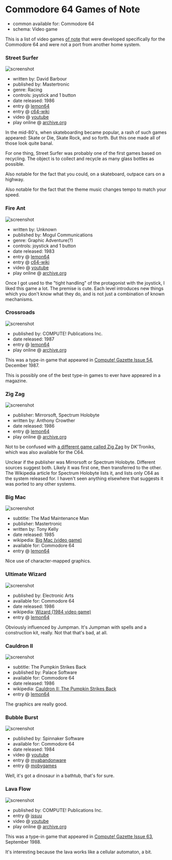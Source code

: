 Commodore 64 Games of Note
==========================

*   common available for: Commodore 64
*   schema: Video game

This is a list of video games [of note](A%20Note%20on%20Items%20of%20Note.md) that were developed specifically
for the Commodore 64 and were not a port from another home system.

### Street Surfer

![screenshot](https://static.catseye.tc/archive/www.lemon64.com/games%252Fscreenshots%252Ffull%252Fs%252Fstreet_surfer_03.gif)

*   written by: David Barbour
*   published by: Mastertronic
*   genre: Racing
*   controls: joystick and 1 button
*   date released: 1986
*   entry @ [lemon64](http://www.lemon64.com/?game_id=2505)
*   entry @ [c64-wiki](https://www.c64-wiki.com/wiki/Street_Surfer)
*   video @ [youtube](https://www.youtube.com/watch?v=em553coKuqA)
*   play online @ [archive.org](https://archive.org/details/d64_Street_Surfer_1986_Mastertronic)

In the mid-80's, when skateboarding became popular, a rash of such games
appeared: Skate or Die, Skate Rock, and so forth.  But this one made all
of those look quite banal.

For one thing, Street Surfer was probably one of the first games based on
recycling.  The object is to collect and recycle as many glass bottles as
possible.

Also notable for the fact that you could, on a skateboard, outpace cars on a
highway.

Also notable for the fact that the theme music changes tempo to match your
speed.

### Fire Ant

![screenshot](https://static.catseye.tc/archive/www.c64-wiki.com/images%252F1%252F18%252FFireantLevel1.png)

*   written by: Unknown
*   published by: Mogul Communications
*   genre: Graphic Adventure(?)
*   controls: joystick and 1 button
*   date released: 1983
*   entry @ [lemon64](http://www.lemon64.com/?game_id=916)
*   entry @ [c64-wiki](https://www.c64-wiki.com/wiki/Fire_Ant)
*   video @ [youtube](https://www.youtube.com/watch?v=L7msIkgpZEY)
*   play online @ [archive.org](https://archive.org/details/Fire_Ant_1983_Mogul_Communications)

Once I got used to the "tight handling" of the protagonist with the joystick,
I liked this game a lot.  The premise is cute.  Each level introduces new
things which you don't know what they do, and is not just a combination of
known mechanisms.

### Crossroads

![screenshot](https://static.catseye.tc/archive/www.lemon64.com/games%252Fscreenshots%252Ffull%252Fc%252Fcrossroads_01.gif)

*   published by: COMPUTE! Publications Inc.
*   date released: 1987
*   entry @ [lemon64](http://www.lemon64.com/?game_id=4094)
*   play online @ [archive.org](https://archive.org/details/Crossroads_1987_Compute)

This was a type-in game that appeared in
[Compute! Gazette Issue 54](https://archive.org/details/1987-12-computegazette),
December 1987.

This is possibly one of the best type-in games to ever have appeared in a magazine.

### Zig Zag

![screenshot](https://static.catseye.tc/archive/www.lemon64.com/games%252Fscreenshots%252Ffull%252Fz%252Fzig_zag_04.gif)

*   publisher: Mirrorsoft, Spectrum Holobyte
*   written by: Anthony Crowther
*   date released: 1986
*   entry @ [lemon64](http://www.lemon64.com/?game_id=2943)
*   play online @ [archive.org](https://archive.org/details/Zig_Zag_1987_Mirrorsoft_cr_Level99)

Not to be confused with [a different game called Zig Zag](https://en.wikipedia.org/wiki/Zig_Zag_(video_game))
by DK'Troniks, which was also available for the C64.

Unclear if the publisher was Mirrorsoft or Spectrum Holobyte.  Different sources suggest both.
Likely it was first one, then transferred to the other.  The Wikipedia article for Spectrum Holobyte
lists it, and lists only C64 as the system released for.  I haven't seen anything elsewhere that
suggests it was ported to any other systems.

### Big Mac

![screenshot](https://static.catseye.tc/archive/www.lemon64.com/games%252Fscreenshots%252Ffull%252Fb%252Fbig_mac_02.gif)

*   subtitle: The Mad Maintenance Man
*   publisher: Mastertronic
*   written by: Tony Kelly
*   date released: 1985
*   wikipedia: [Big Mac (video game)](https://en.wikipedia.org/wiki/Big_Mac_%28video_game%29)
*   available for: Commodore 64
*   entry @ [lemon64](http://www.lemon64.com/?game_id=269)

Nice use of character-mapped graphics.

### Ultimate Wizard

![screenshot](https://static.catseye.tc/archive/www.lemon64.com/games%252Fscreenshots%252Ffull%252Fu%252Fultimate_wizard_04.gif)

*   published by: Electronic Arts
*   available for: Commodore 64
*   date released: 1986
*   wikipedia: [Wizard (1984 video game)](https://en.wikipedia.org/wiki/Wizard_(1984_video_game))
*   entry @ [lemon64](http://www.lemon64.com/?game_id=2753)

Obviously influenced by Jumpman.  It's Jumpman with spells and a construction
kit, really.  Not that that's bad, at all.

### Cauldron II

![screenshot](https://static.catseye.tc/archive/www.lemon64.com/games%252Fscreenshots%252Ffull%252Fc%252Fcauldron_ii_04.gif)

*   subtitle: The Pumpkin Strikes Back
*   published by: Palace Software
*   available for: Commodore 64
*   date released: 1986
*   wikipedia: [Cauldron II: The Pumpkin Strikes Back](https://en.wikipedia.org/wiki/Cauldron_II:_The_Pumpkin_Strikes_Back)
*   entry @ [lemon64](http://www.lemon64.com/?game_id=434)

The graphics are really good.

### Bubble Burst

![screenshot](https://www.myabandonware.com/media/screenshots/b/bubble-burst-u35/bubble-burst_3.png)

*   published by: Spinnaker Software
*   available for: Commodore 64
*   date released: 1984
*   video @ [youtube](https://www.youtube.com/watch?v=FzVB8841H6U)
*   entry @ [myabandonware](https://www.myabandonware.com/game/bubble-burst-jns)
*   entry @ [mobygames](https://www.mobygames.com/game/bubble-burst)

Well, it's got a dinosaur in a bathtub, that's for sure.

### Lava Flow

![screenshot](https://static.catseye.tc/archive/www.gb64.com/Screenshots%252FL%252FLava_Flow.png)

*   published by: COMPUTE! Publications Inc.
*   entry @ [issuu](https://issuu.com/zetmoon/docs/compute_gazette_issue_63_1988_sep/41)
*   video @ [youtube](https://www.youtube.com/watch?v=jINbX-RH2Yk)
*   play online @ [archive.org](https://archive.org/details/Lava_Flow_1988_Compute)

This was a type-in game that appeared in
[Compute! Gazette Issue 63](https://archive.org/details/1988-09-computegazette),
September 1988.

It's interesting because the lava works like a cellular automaton, a bit.
